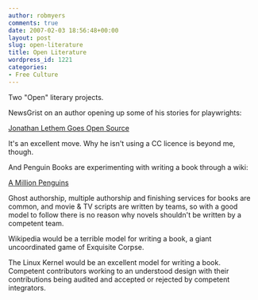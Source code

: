 ```yaml
---
author: robmyers
comments: true
date: 2007-02-03 18:56:48+00:00
layout: post
slug: open-literature
title: Open Literature
wordpress_id: 1221
categories:
- Free Culture
---
```


Two "Open" literary projects.  
  
NewsGrist on an author opening up some of his stories for playwrights:  
  
[Jonathan Lethem Goes Open Source](http://newsgrist.typepad.com/underbelly/2007/01/jonathan_lethem.html)  
  
It's an excellent move. Why he isn't using a CC licence is beyond me, though.  
  
And Penguin Books are experimenting with writing a book through a wiki:  
  
[A Million Penguins ](http://thepenguinblog.typepad.com/the_penguin_blog/2007/02/a_million_pengu.html)  
  
Ghost authorship, multiple authorship and finishing services for books are common, and movie & TV scripts are written by teams, so with a good model to follow there is no reason why novels shouldn't be written by a competent team.  
  
Wikipedia would be a terrible model for writing a book, a giant uncoordinated game of Exquisite Corpse.  
  
The Linux Kernel would be an excellent model for writing a book. Competent contributors working to an understood design with their contributions being audited and accepted or rejected by competent integrators.  


